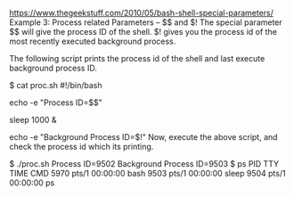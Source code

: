 https://www.thegeekstuff.com/2010/05/bash-shell-special-parameters/
Example 3: Process related Parameters – $$ and $!
The special parameter $$ will give the process ID of the shell. $! gives you the process id of the most recently executed background process.

The following script prints the process id of the shell and last execute background process ID.

$ cat proc.sh
#!/bin/bash

echo -e "Process ID=$$"

sleep 1000 &

echo -e "Background Process ID=$!"
Now, execute the above script, and check the process id which its printing.

$ ./proc.sh
Process ID=9502
Background Process ID=9503
$ ps
  PID TTY          TIME CMD
 5970 pts/1    00:00:00 bash
 9503 pts/1    00:00:00 sleep
 9504 pts/1    00:00:00 ps
